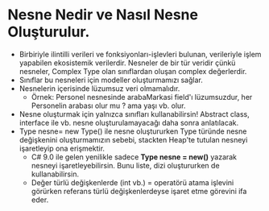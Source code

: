 # Nesne Nedir ve Nasıl Nesne Oluşturulur.

 

* Birbiriyle ilintilli verileri ve fonksiyonları-işlevleri bulunan, verileriyle işlem yapabilen ekosistemik verilerdir. Nesneler de bir tür veridir çünkü nesneler, Complex Type olan sınıflardan oluşan complex değerlerdir.
* Sınıflar bu nesneleri için modeller oluşturmamızı sağlar.
* Nesnelerin içerisinde lüzumsuz veri olmamalıdır.
  * Örnek: Personel nesnesinde arabaMarkasi field'ı lüzumsuzdur, her Personelin arabası olur mu ? ama yaşı vb. olur.
* Nesne oluşturmak için yalnızca sınıfları kullanabilirsin! Abstract class, interface ile vb. nesne oluşturulamayacağı daha sonra anlatılacak.
* Type nesne= new Type() ile nesne oluştururken Type türünde nesne değişkenini oluşturmamızın sebebi, stackten Heap'te tutulan nesneyi işaretleyip ona erişmektir.
  * C# 9.0 ile gelen yenilikle sadece __Type nesne = new()__ yazarak nesneyi işaretleyebilirsin. Bunu liste, dizi oluştururken de kullanabilirsin.
  * Değer türlü değişkenlerde (int vb.) = operatörü atama işlevini görürken referans türlü değişkenlerdeyse işaret etme görevini ifa eder.  

